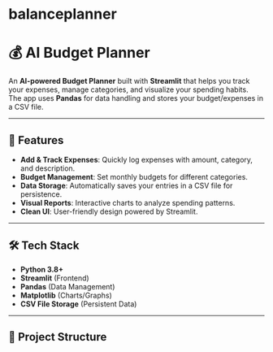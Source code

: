 # balanceplanner
# 💰 AI Budget Planner

An **AI-powered Budget Planner** built with **Streamlit** that helps you track your expenses, manage categories, and visualize your spending habits.  
The app uses **Pandas** for data handling and stores your budget/expenses in a CSV file.

---

## 📌 Features
- **Add & Track Expenses**: Quickly log expenses with amount, category, and description.
- **Budget Management**: Set monthly budgets for different categories.
- **Data Storage**: Automatically saves your entries in a CSV file for persistence.
- **Visual Reports**: Interactive charts to analyze spending patterns.
- **Clean UI**: User-friendly design powered by Streamlit.

---

## 🛠️ Tech Stack
- **Python 3.8+**
- **Streamlit** (Frontend)
- **Pandas** (Data Management)
- **Matplotlib** (Charts/Graphs)
- **CSV File Storage** (Persistent Data)

---

## 📂 Project Structure
